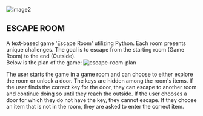 ![image2](https://github.com/Negar86/Quest1-escape_room/assets/160590005/2e4a5408-e231-4a83-ae50-167cf60e5095)
## ESCAPE ROOM 
A text-based game 'Escape Room' utilizing Python. Each room presents unique challenges. The goal is to escape from the starting room (Game Room) to the end (Outside).   
Below is the plan of the game:
![escape-room-plan](https://github.com/Negar86/Quest1-escape_room/assets/160590005/75b73b6f-907b-456d-b519-7557664f4acb)

The user starts the game in a game room and can choose to either explore the room or unlock a door. The keys are hidden among the room's items. If the user finds the correct key for the door, they can escape to another room and continue doing so until they reach the outside. If the user chooses a door for which they do not have the key, they cannot escape. If they choose an item that is not in the room, they are asked to enter the correct item.

